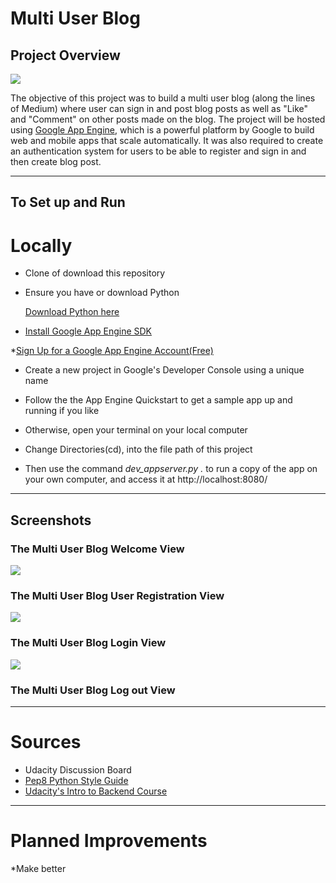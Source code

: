 # Multi User Blog

## Project Overview

![](http://progressed.io/bar/50?title=Progress)

The objective of this project was to build a multi user blog (along the lines of Medium) where user can sign in and post blog posts as well as "Like" and "Comment" on other posts made on the blog. The project will be hosted using [Google App Engine](https://cloud.google.com/appengine/), which is a powerful platform by Google to build web and mobile apps that scale automatically. It was also required to create an authentication system for users to be able to register and sign in and then create blog post. 

___

## To Set up and Run

# Locally 

* Clone of download this repository 


* Ensure you have or download Python 

     [Download Python here](https://www.python.org/downloads/)
* [Install Google App Engine SDK](https://cloud.google.com/appengine/docs/python/download)

*[Sign Up for a Google App Engine Account(Free)](https://cloud.google.com/appengine/)

* Create a new project in Google's Developer Console using a unique name

* Follow the the App Engine Quickstart to get a sample app up and running if you like

* Otherwise, open your terminal on your local computer 

* Change Directories(cd), into the file path of this project 

* Then use the command *dev_appserver.py .* to run a copy of the app on your own computer, and access it at http://localhost:8080/












___

## Screenshots

### The Multi User Blog Welcome View

![](.png)

### The Multi User Blog User Registration View

![](.png)

### The Multi User Blog Login View 

![](.png)

### The Multi User Blog Log out View











---

# Sources

* Udacity Discussion Board
* [Pep8 Python Style Guide](https://www.python.org/dev/peps/pep-0008/)
* [Udacity's Intro to Backend Course](https://www.udacity.com/course/intro-to-backend--ud171)







---
# Planned Improvements

*Make better 

